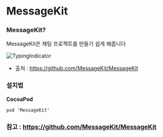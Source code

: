# MessageKit

### MessageKit?

MessageKit은 채팅 프로젝트를 만들기 쉽게 해줍니다

![TypingIndicator](https://user-images.githubusercontent.com/81547954/153405234-60bc6c48-f2df-4243-a25b-e39c1860a36d.png)
* 출처 : https://github.com/MessageKit/MessageKit

### 설치법

**CocoaPod**
```swift
pod 'MessageKit'
```

### 참고 : https://github.com/MessageKit/MessageKit
